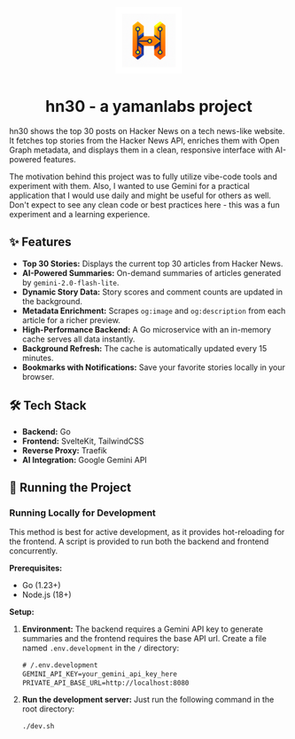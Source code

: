 <p align="center">
  <img src="./frontend/static/favicon.svg" alt="HN News Page Logo" width="120">
</p>

<h1 align="center">hn30 - a yamanlabs project</h1>

hn30 shows the top 30 posts on Hacker News on a tech news-like website. It fetches top stories from the Hacker News API, enriches them with Open Graph metadata, and displays them in a clean, responsive interface with AI-powered features.

The motivation behind this project was to fully utilize vibe-code tools and experiment with them. Also, I wanted to use Gemini for a practical application that I would use daily and might be useful for others as well. Don't expect to see any clean code or best practices here - this was a fun experiment and a learning experience.

## ✨ Features

- **Top 30 Stories:** Displays the current top 30 articles from Hacker News.
- **AI-Powered Summaries:** On-demand summaries of articles generated by `gemini-2.0-flash-lite`.
- **Dynamic Story Data:** Story scores and comment counts are updated in the background.
- **Metadata Enrichment:** Scrapes `og:image` and `og:description` from each article for a richer preview.
- **High-Performance Backend:** A Go microservice with an in-memory cache serves all data instantly.
- **Background Refresh:** The cache is automatically updated every 15 minutes.
- **Bookmarks with Notifications:** Save your favorite stories locally in your browser.

## 🛠️ Tech Stack

- **Backend:** Go
- **Frontend:** SvelteKit, TailwindCSS
- **Reverse Proxy:** Traefik
- **AI Integration:** Google Gemini API

## 🚀 Running the Project

### Running Locally for Development

This method is best for active development, as it provides hot-reloading for the frontend.
A script is provided to run both the backend and frontend concurrently.

**Prerequisites:**
- Go (1.23+)
- Node.js (18+)

**Setup:**

1.  **Environment:**
    The backend requires a Gemini API key  to generate summaries and the frontend requires the base API url. Create a file named `.env.development` in the `/` directory:
    ```env
    # /.env.development
    GEMINI_API_KEY=your_gemini_api_key_here
    PRIVATE_API_BASE_URL=http://localhost:8080
    ```

2.  **Run the development server:**
    Just run the following command in the root directory:
    ```bash
    ./dev.sh
    ```
